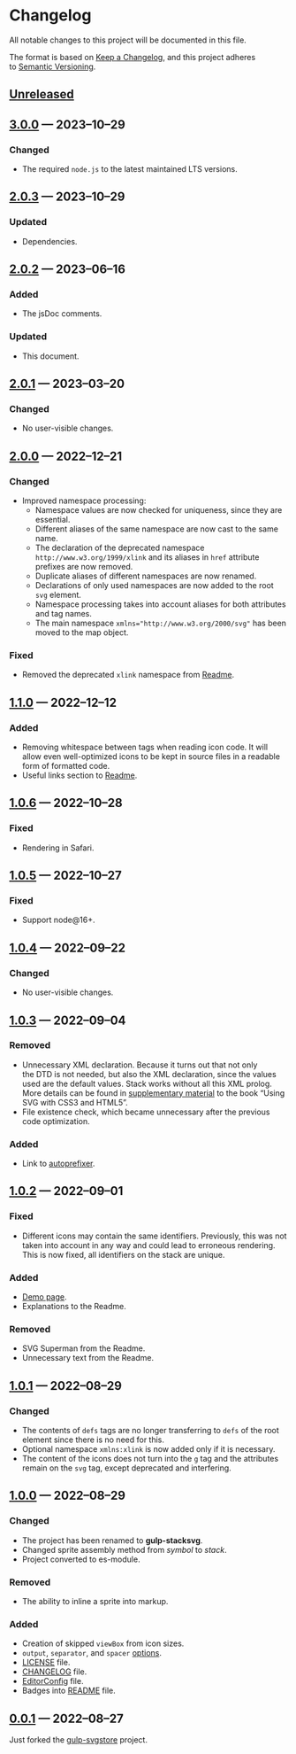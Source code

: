 <!-- markdownlint-disable MD007 MD024 -->
# Changelog

All notable changes to this project will be documented in this file.

The format is based on [Keep a Changelog](https://keepachangelog.com/en/1.1.0/), and this project adheres to [Semantic Versioning](https://semver.org/spec/v2.0.0.html).

## [Unreleased]

## [3.0.0] — 2023–10–29

### Changed

- The required `node.js` to the latest maintained LTS versions.

## [2.0.3] — 2023–10–29

### Updated

- Dependencies.

## [2.0.2] — 2023–06–16

### Added

- The jsDoc comments.

### Updated

- This document.

## [2.0.1] — 2023–03–20

### Changed

- No user-visible changes.

## [2.0.0] — 2022–12–21

### Changed

- Improved namespace processing:
	- Namespace values are now checked for uniqueness, since they are essential.
	- Different aliases of the same namespace are now cast to the same name.
	- The declaration of the deprecated namespace `http://www.w3.org/1999/xlink` and its aliases in `href` attribute prefixes are now removed.
	- Duplicate aliases of different namespaces are now renamed.
	- Declarations of only used namespaces are now added to the root `svg` element.
	- Namespace processing takes into account aliases for both attributes and tag names.
	- The main namespace `xmlns="http://www.w3.org/2000/svg"` has been moved to the map object.

### Fixed

- Removed the deprecated `xlink` namespace from [Readme](README.md#stack-under-the-hood).

## [1.1.0] — 2022–12–12

### Added

- Removing whitespace between tags when reading icon code. It will allow even well-optimized icons to be kept in source files in a readable form of formatted code.
- Useful links section to [Readme](README.md#useful-links).

## [1.0.6] — 2022–10–28

### Fixed

- Rendering in Safari.

## [1.0.5] — 2022–10–27

### Fixed

- Support node@16+.

## [1.0.4] — 2022–09–22

### Changed

- No user-visible changes.

## [1.0.3] — 2022–09–04

### Removed

- Unnecessary XML declaration. Because it turns out that not only the DTD is not needed, but also the XML declaration, since the values ​​used are the default values. Stack works without all this XML prolog. More details can be found in [supplementary material](https://oreillymedia.github.io/Using_SVG/extras/ch01-XML.html) to the book “Using SVG with CSS3 and HTML5”.
- File existence check, which became unnecessary after the previous code optimization.

### Added

- Link to [autoprefixer](https://github.com/postcss/autoprefixer).

## [1.0.2] — 2022–09–01

### Fixed

- Different icons may contain the same identifiers. Previously, this was not taken into account in any way and could lead to erroneous rendering. This is now fixed, all identifiers on the stack are unique.

### Added

- [Demo page](https://firefoxic.github.io/gulp-stacksvg/test/).
- Explanations to the Readme.

### Removed

- SVG Superman from the Readme.
- Unnecessary text from the Readme.

## [1.0.1] — 2022–08–29

### Changed

- The contents of `defs` tags are no longer transferring to `defs` of the root element since there is no need for this.
- Optional namespace `xmlns:xlink` is now added only if it is necessary.
- The content of the icons does not turn into the `g` tag and the attributes remain on the `svg` tag, except deprecated and interfering.

## [1.0.0] — 2022–08–29

### Changed

- The project has been renamed to **gulp-stacksvg**.
- Changed sprite assembly method from _symbol_ to _stack_.
- Project converted to es-module.

### Removed

- The ability to inline a sprite into markup.

### Added

- Creation of skipped `viewBox` from icon sizes.
- `output`, `separator`, and `spacer` [options](./README.md#available-options).
- [LICENSE](./LICENSE) file.
- [CHANGELOG](./CHANGELOG.md) file.
- [EditorConfig](./.editorconfig) file.
- Badges into [README](./README.md) file.

## [0.0.1] — 2022–08–27

Just forked the [gulp-svgstore](https://github.com/w0rm/gulp-svgstore) project.

[Unreleased]: https://github.com/firefoxic/gulp-stacksvg/compare/v3.0.0...HEAD
[3.0.0]: https://github.com/firefoxic/gulp-stacksvg/compare/v2.0.3...v3.0.0
[2.0.3]: https://github.com/firefoxic/gulp-stacksvg/compare/v2.0.2...v2.0.3
[2.0.2]: https://github.com/firefoxic/gulp-stacksvg/compare/v2.0.1...v2.0.2
[2.0.1]: https://github.com/firefoxic/gulp-stacksvg/compare/v2.0.0...v2.0.1
[2.0.0]: https://github.com/firefoxic/gulp-stacksvg/compare/v1.1.0...v2.0.0
[1.1.0]: https://github.com/firefoxic/gulp-stacksvg/compare/v1.0.6...v1.1.0
[1.0.6]: https://github.com/firefoxic/gulp-stacksvg/compare/v1.0.5...v1.0.6
[1.0.5]: https://github.com/firefoxic/gulp-stacksvg/compare/v1.0.4...v1.0.5
[1.0.4]: https://github.com/firefoxic/gulp-stacksvg/compare/v1.0.3...v1.0.4
[1.0.3]: https://github.com/firefoxic/gulp-stacksvg/compare/v1.0.2...v1.0.3
[1.0.2]: https://github.com/firefoxic/gulp-stacksvg/compare/v1.0.1...v1.0.2
[1.0.1]: https://github.com/firefoxic/gulp-stacksvg/compare/v1.0.0...v1.0.1
[1.0.0]: https://github.com/firefoxic/gulp-stacksvg/compare/v0.0.1...v1.0.0
[0.0.1]: https://github.com/firefoxic/gulp-stacksvg/releases/tag/v0.0.1

